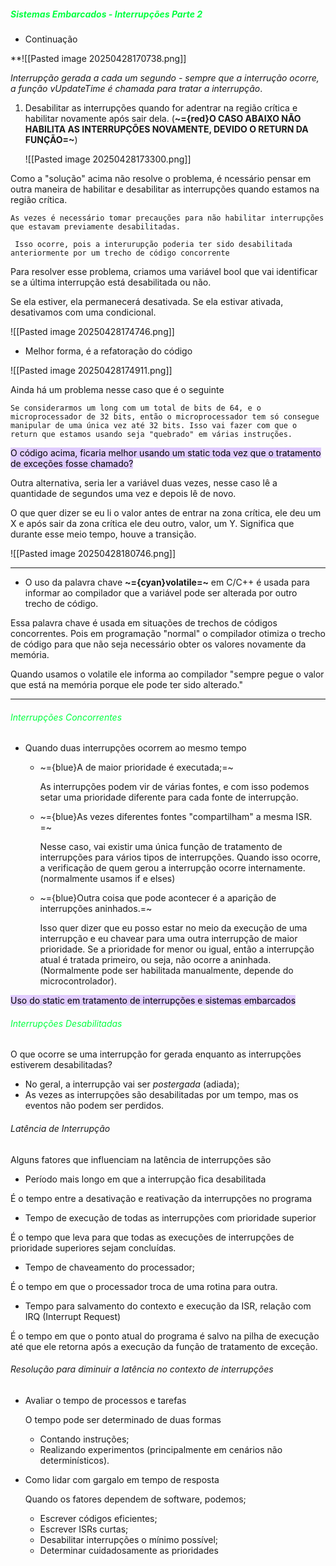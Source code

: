 
#####                                                       <span style="color:rgb(0, 255, 64)">Sistemas Embarcados - Interrupções Parte 2</span>

-  Continuação 

**![[Pasted image 20250428170738.png]]

*Interrupção gerada a cada um segundo - sempre que a interrução ocorre, a função vUpdateTime é chamada para tratar a interrupção*.


1.  Desabilitar as interrupções quando for adentrar na região crítica e habilitar novamente após sair dela.  (**~={red}O CASO ABAIXO NÃO HABILITA AS INTERRUPÇÕES NOVAMENTE, DEVIDO O RETURN DA FUNÇÃO=~**)

	![[Pasted image 20250428173300.png]]

Como a "solução" acima não resolve o problema, é ncessário pensar em outra maneira de habilitar e desabilitar as interrupções quando estamos na região crítica. 

	As vezes é necessário tomar precauções para não habilitar interrupções que estavam previamente desabilitadas.

	 Isso ocorre, pois a interurupção poderia ter sido desabilitada anteriormente por um trecho de código concorrente

Para resolver esse problema, criamos uma variável bool que vai identificar se a última interrupção está desabilitada ou não. 

Se ela estiver, ela permanecerá desativada. Se ela estivar ativada, desativamos com uma condicional.

![[Pasted image 20250428174746.png]]

-  Melhor forma, é a refatoração do código

![[Pasted image 20250428174911.png]]

Ainda há um problema nesse caso que é o seguinte

	Se considerarmos um long com um total de bits de 64, e o microprocessador de 32 bits, então o microprocessador tem só consegue manipular de uma única vez até 32 bits. Isso vai fazer com que o return que estamos usando seja "quebrado" em várias instruções.

<mark style="background: #D2B3FFA6;">O código acima, ficaria melhor usando um static toda vez que o tratamento de exceções fosse chamado?</mark>

Outra alternativa, seria ler a variável duas vezes, nesse caso lê a quantidade de segundos uma vez e depois lê de novo.

O que quer dizer se eu li o valor antes de entrar na zona crítica, ele deu um X e após sair da zona crítica ele deu outro, valor, um Y. Significa que durante esse meio tempo, houve a transição. 

![[Pasted image 20250428180746.png]]

---

-  O uso da palavra chave **~={cyan}volatile=~** em C/C++ é usada para informar ao compilador que a variável pode ser alterada por outro trecho de código.

Essa palavra chave é usada em situações de trechos de códigos concorrentes. Pois em programação "normal" o compilador otimiza o trecho de código para que não seja necessário obter os valores novamente da memória. 

Quando usamos o volatile ele informa ao compilador "sempre pegue o valor que está na memória porque ele pode ter sido alterado."


---

###### <span style="color:rgb(0, 255, 64)">Interrupções Concorrentes</span>

-  Quando duas interrupções ocorrem ao mesmo tempo

	-  ~={blue}A de maior prioridade é executada;=~

		As interrupções podem vir de várias fontes,  e com isso podemos setar uma prioridade diferente para cada fonte de interrupção.


	-  ~={blue}As vezes diferentes fontes "compartilham" a mesma ISR. =~

		Nesse caso, vai existir uma única função de tratamento de interrupções para vários tipos de interrupções. Quando isso ocorre, a verificação de quem gerou a interrupção ocorre internamente.  (normalmente usamos if e elses) 

	-  ~={blue}Outra coisa que pode acontecer é a aparição de interrupções aninhados.=~

		Isso quer dizer que eu posso estar no meio da execução de uma interrupção e eu chavear para uma outra interrupção de maior prioridade. Se a prioridade for menor ou igual, então a interrupção atual é tratada primeiro, ou seja, não ocorre a aninhada. (Normalmente pode ser habilitada manualmente, depende do microcontrolador).


<mark style="background: #D2B3FFA6;">Uso do static em tratamento de interrupções e sistemas embarcados</mark>

###### <span style="color:rgb(0, 255, 64)">Interrupções Desabilitadas</span>

O que ocorre se uma interrupção for gerada enquanto as interrupções estiverem desabilitadas?

-  No geral, a interrupção vai ser *postergada* (adiada);
-  As vezes as interrupções são desabilitadas por um tempo, mas os eventos não podem ser perdidos. 

###### Latência de Interrupção 

Alguns fatores que influenciam na latência de interrupções são

-  Período mais longo em que a interrupção fica desabilitada

É o tempo entre a desativação e reativação da interrupções no programa

-  Tempo de execução de todas as interrupções com prioridade superior

É o tempo que leva para que todas as execuções de interrupções de prioridade superiores sejam concluídas.

-  Tempo de chaveamento do processador;

É o tempo em que o processador troca de uma rotina para outra. 

-  Tempo para salvamento do contexto e execução da ISR, relação com IRQ (Interrupt Request)

É o tempo em que o ponto atual do programa é salvo na pilha de execução até que ele retorna após a execução da função de tratamento de exceção.

###### Resolução para diminuir a latência no contexto de interrupções

-  Avaliar o tempo de processos e tarefas

	O tempo pode ser determinado de duas formas
	-  Contando instruções;
	-  Realizando experimentos (principalmente em cenários não determinísticos).

-  Como lidar com gargalo em tempo de resposta

	Quando os fatores dependem de software, podemos;
	-  Escrever códigos eficientes;
	-  Escrever ISRs curtas;
	-  Desabilitar interrupções o mínimo possível;
	-  Determinar cuidadosamente as prioridades


























